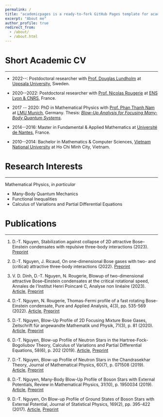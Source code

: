 ```yaml
---
permalink: /
title: "academicpages is a ready-to-fork GitHub Pages template for academic personal websites"
excerpt: "About me"
author_profile: true
redirect_from: 
  - /about/
  - /about.html
---
```


Short Academic CV
======
------
- 2022--: Postdoctoral researcher with [Prof. Douglas Lundholm](https://www.katalog.uu.se/profile/?id=N19-2326) at [Uppsala University](https://www.math.uu.se/?languageId=1), Sweden.

- 2020--2022: Postdoctoral researcher with [Prof. Nicolas Rougerie](http://www.umpa.ens-lyon.fr/umpa/annuaire/rougerie-nicolas) at [ENS Lyon & CNRS](http://www.umpa.ens-lyon.fr), France.

- 2017 -- 2020: PhD in Mathematical Physics with [Prof. Phan Thanh Nam](https://www.mathematik.uni-muenchen.de/~nam/) at [LMU Munich](https://www.mathematik.uni-muenchen.de), Germany. Thesis: [_Blow-Up Analysis for Focusing Many-Body Quantum Systems_](https://edoc.ub.uni-muenchen.de/26564/).

- 2014--2016: Master in Fundamental & Applied Mathematics at [Université de Nantes](https://www.math.sciences.univ-nantes.fr/en), France.

- 2010--2014: Bachelor in Mathematics & Computer Sciences, [Vietnam National University](https://www.math.hcmus.edu.vn/en/) at Ho Chi Minh City, Vietnam.

Research Interests
======
------
Mathematical Physics, _in particular_
- Many-Body Quantum Mechanics
- Functional Inequalities
- Calculus of Variations and Partial Differential Equations

Publications
======
------
1. D.-T. Nguyen, Stabilization against collapse of 2D attractive Bose–Einstein condensates with repulsive three-body interactions (2023). [Preprint](https://arxiv.org/pdf/2306.17617v1.pdf)

1. D.-T. Nguyen, J. Ricaud, On one-dimensional Bose gases with two- and (critical) attractive three-body interactions (2022). [Preprint](https://doi.org/10.48550/arXiv:2210.04515)

1. V. D. Dinh, D.-T. Nguyen, N. Rougerie, Blowup of two-dimensional attractive Bose–Einstein condensates at the critical rotational speed, Annales de l'Institut Henri Poincaré C, Analyse non linéaire (2023). [Article](https://doi.org/10.4171/AIHPC/94), [Preprint](https://arxiv.org/abs/2208.08317)

1. D.-T. Nguyen, N. Rougerie, Thomas-Fermi profile of a fast rotating Bose-Einstein condensate, Pure and Applied Analysis, 4(3), pp. 535-569 (2022). [Article](https://doi.org/10.2140/paa.2022.4.535), [Preprint](https://arxiv.org/abs/2201.04418)

1. D.-T. Nguyen, Blow-Up Profile of 2D Focusing Mixture Bose Gases, Zeitschrift für angewandte Mathematik und Physik, 71(3), p. 81 (2020). [Article](https://doi.org/10.1007/s00033-020-01302-y), [Preprint](https://arxiv.org/abs/1911.07810)

1. D.-T. Nguyen, Blow-up Profile of Neutron Stars in the Hartree-Fock-Bogoliubov Theory, Calculus of Variations and Partial Differential Equations, 58(6), p. 202 (2019). [Article](https://doi.org/10.1007/s00526-019-1641-x), [Preprint](https://arxiv.org/abs/1903.10062)

1. D.-T. Nguyen, Blow-up Profile of Neutron Stars in the Chandrasekhar Theory, Journal of Mathematical Physics, 60(7), p. 071508 (2019). [Article](https://doi.org/10.1063/1.5085277), [Preprint](https://arxiv.org/abs/1710.00538)

1. D.-T. Nguyen, Many-Body Blow-Up Profile of Boson Stars with External Potentials, Review in Mathematical Physics, 31(10), p. 1950034 (2019). [Article](https://doi.org/10.1142/S0129055X1950034X), [Preprint](https://arxiv.org/abs/1805.00191)

1. D.-T. Nguyen, On Blow-up Profile of Ground States of Boson Stars with External Potential, Journal of Statistical Physics, 169(2), pp. 395-422 (2017). [Article](https://doi.org/10.1007/s10955-017-1872-1), [Preprint](https://arxiv.org/abs/1703.10324)
